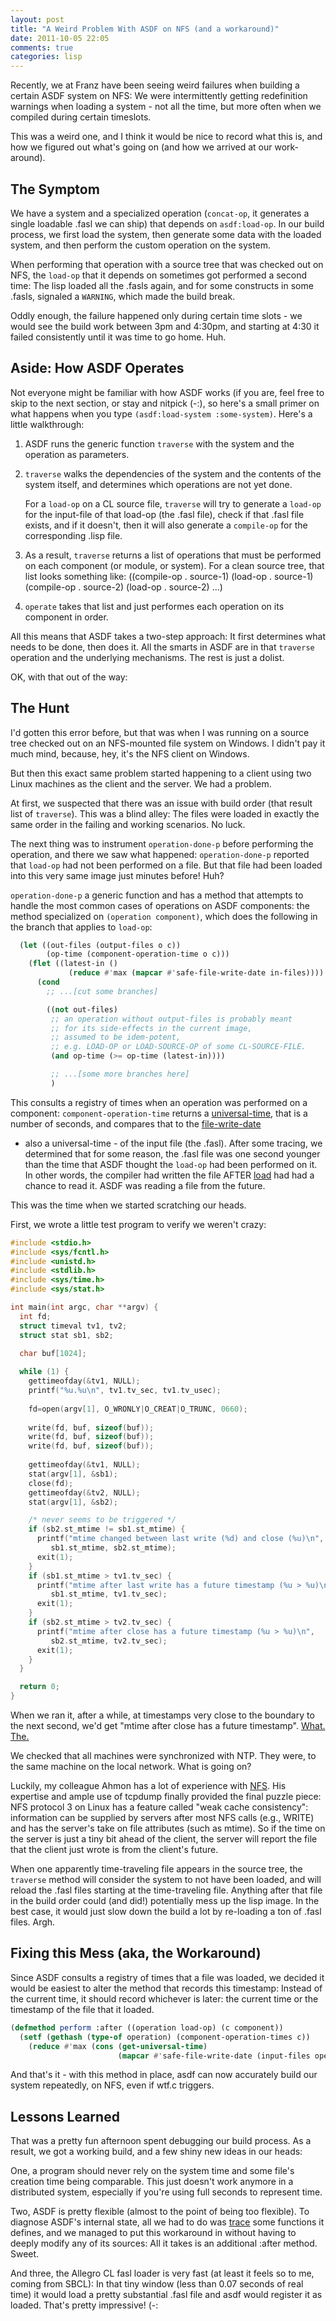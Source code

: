 ```yaml
---
layout: post
title: "A Weird Problem With ASDF on NFS (and a workaround)"
date: 2011-10-05 22:05
comments: true
categories: lisp
---
```


Recently, we at Franz have been seeing weird failures when building a
certain ASDF system on NFS: We were intermittently getting
redefinition warnings when loading a system - not all the time, but
more often when we compiled during certain timeslots.

This was a weird one, and I think it would be nice to record what this
is, and how we figured out what's going on (and how we arrived at our
work-around).

## The Symptom

We have a system and a specialized operation (`concat-op`, it
generates a single loadable .fasl we can ship) that depends on
`asdf:load-op`. In our build process, we first load the system, then
generate some data with the loaded system, and then perform the custom
operation on the system.

When performing that operation with a source tree that was checked out
on NFS, the `load-op` that it depends on sometimes got performed a
second time: The lisp loaded all the .fasls again, and for some
constructs in some .fasls, signaled a `WARNING`, which made the build
break.

Oddly enough, the failure happened only during certain time slots - we
would see the build work between 3pm and 4:30pm, and starting at 4:30
it failed consistently until it was time to go home. Huh.

## Aside: How ASDF Operates

Not everyone might be familiar with how ASDF works (if you are, feel
free to skip to the next section, or stay and nitpick (-:), so here's
a small primer on what happens when you type `(asdf:load-system
:some-system)`. Here's a little walkthrough:

1. ASDF runs the generic function `traverse` with the system and the
   operation as parameters.
   
2. `traverse` walks the dependencies of the system and the contents of
   the system itself, and determines which operations are not yet
   done.
   
   For a `load-op` on a CL source file, `traverse` will try to
   generate a `load-op` for the input-file of that load-op (the .fasl
   file), check if that .fasl file exists, and if it doesn't, then it
   will also generate a `compile-op` for the corresponding .lisp file.
  
3. As a result, `traverse` returns a list of operations that must be
   performed on each component (or module, or system). For a clean
   source tree, that list looks something like:
       ((compile-op . source-1) (load-op . source-1) 
        (compile-op . source-2) (load-op . source-2) ...)
   
4. `operate` takes that list and just performes each operation on its
   component in order.

All this means that ASDF takes a two-step approach: It first
determines what needs to be done, then does it. All the smarts in ASDF
are in that `traverse` operation and the underlying mechanisms. The
rest is just a dolist.

OK, with that out of the way:

## The Hunt

I'd gotten this error before, but that was when I was running on a
source tree checked out on an NFS-mounted file system on Windows. I
didn't pay it much mind, because, hey, it's the NFS client on Windows.

But then this exact same problem started happening to a client using
two Linux machines as the client and the server. We had a problem.

At first, we suspected that there was an issue with build order (that
result list of `traverse`). This was a blind alley: The files were
loaded in exactly the same order in the failing and working
scenarios. No luck.

The next thing was to instrument `operation-done-p` before performing
the operation, and there we saw what happened: `operation-done-p`
reported that `load-op` had not been performed on a file. But that
file had been loaded into this very same image just minutes before!
Huh?

`operation-done-p` a generic function and has a method that attempts
to handle the most common cases of operations on ASDF components: the
method specialized on `(operation component)`, which does the
following in the branch that applies to `load-op`:

``` cl (defmethod operation-done-p (operation component))
  (let ((out-files (output-files o c))
        (op-time (component-operation-time o c)))
    (flet ((latest-in ()
             (reduce #'max (mapcar #'safe-file-write-date in-files))))
      (cond
        ;; ...[cut some branches]

        ((not out-files)
         ;; an operation without output-files is probably meant
         ;; for its side-effects in the current image,
         ;; assumed to be idem-potent,
         ;; e.g. LOAD-OP or LOAD-SOURCE-OP of some CL-SOURCE-FILE.
         (and op-time (>= op-time (latest-in))))

         ;; ...[some more branches here]
         )
```

This consults a registry of times when an operation was performed on a
component: `component-operation-time` returns a
[universal-time](http://www.lispworks.com/documentation/HyperSpec/Body/26_glo_u.htm#universal_time),
that is a number of seconds, and compares that to the
[file-write-date](http://www.lispworks.com/documentation/HyperSpec/Body/f_file_w.htm)
- also a universal-time - of the input file (the .fasl). After some
tracing, we determined that for some reason, the .fasl file was one
second younger than the time that ASDF thought the `load-op` had been
performed on it. In other words, the compiler had written the file
AFTER
[load](http://www.lispworks.com/documentation/HyperSpec/Body/f_load.htm)
had had a chance to read it. ASDF was reading a file from the future.

This was the time when we started scratching our heads.

First, we wrote a little test program to verify we weren't crazy:

``` c wtf.c
#include <stdio.h>
#include <sys/fcntl.h>
#include <unistd.h>
#include <stdlib.h>
#include <sys/time.h>
#include <sys/stat.h>

int main(int argc, char **argv) {
  int fd;
  struct timeval tv1, tv2;
  struct stat sb1, sb2;
  
  char buf[1024];

  while (1) {
    gettimeofday(&tv1, NULL);
    printf("%u.%u\n", tv1.tv_sec, tv1.tv_usec);
    
    fd=open(argv[1], O_WRONLY|O_CREAT|O_TRUNC, 0660);
    
    write(fd, buf, sizeof(buf));
    write(fd, buf, sizeof(buf));
    write(fd, buf, sizeof(buf));
    
    gettimeofday(&tv1, NULL);
    stat(argv[1], &sb1);
    close(fd);
    gettimeofday(&tv2, NULL);
    stat(argv[1], &sb2);

    /* never seems to be triggered */
    if (sb2.st_mtime != sb1.st_mtime) {
      printf("mtime changed between last write (%d) and close (%u)\n",
	     sb1.st_mtime, sb2.st_mtime);
      exit(1);
    }
    if (sb1.st_mtime > tv1.tv_sec) {
      printf("mtime after last write has a future timestamp (%u > %u)\n",
	     sb1.st_mtime, tv1.tv_sec);
      exit(1);
    }
    if (sb2.st_mtime > tv2.tv_sec) {
      printf("mtime after close has a future timestamp (%u > %u)\n",
	     sb2.st_mtime, tv2.tv_sec);
      exit(1);
    }
  }

  return 0;
}
```

When we ran it, after a while, at timestamps very close to the
boundary to the next second, we'd get "mtime after close has a future
timestamp". [What. The.](http://www.osnews.com/story/19266/WTFs_m)

We checked that all machines were synchronized with NTP. They were, to
the same machine on the local network. What is going on?

Luckily, my colleague Ahmon has a lot of experience with
[NFS](http://nfsforwindows.com/home). His expertise and ample use of
tcpdump finally provided the final puzzle piece: NFS protocol 3 on
Linux has a feature called "weak cache consistency": information can
be supplied by servers after most NFS calls (e.g., WRITE) and has the
server's take on file attributes (such as mtime). So if the time on
the server is just a tiny bit ahead of the client, the server will
report the file that the client just wrote is from the client's
future.

When one apparently time-traveling file appears in the source tree,
the `traverse` method will consider the system to not have been
loaded, and will reload the .fasl files starting at the time-traveling
file. Anything after that file in the build order could (and did!)
potentially mess up the lisp image. In the best case, it would just
slow down the build a lot by re-loading a ton of .fasl files. Argh.

## Fixing this Mess (aka, the Workaround)

Since ASDF consults a registry of times that a file was loaded, we
decided it would be easiest to alter the method that records this
timestamp: Instead of the current time, it should record whichever is
later: the current time or the timestamp of the file that it loaded.

``` cl ASDF work-around for NFS files created in the future
(defmethod perform :after ((operation load-op) (c component))
  (setf (gethash (type-of operation) (component-operation-times c))
    (reduce #'max (cons (get-universal-time)
                        (mapcar #'safe-file-write-date (input-files operation c))))))
```

And that's it - with this method in place, asdf can now accurately
build our system repeatedly, on NFS, even if wtf.c triggers.

## Lessons Learned

That was a pretty fun afternoon spent debugging our build process. As
a result, we got a working build, and a few shiny new ideas in our
heads:

One, a program should never rely on the system time and some file's
creation time being comparable. This just doesn't work anymore in a
distributed system, especially if you're using full seconds to
represent time.

Two, ASDF is pretty flexible (almost to the point of being too
flexible). To diagnose ASDF's internal state, all we had to do was
[trace](http://www.lispworks.com/documentation/HyperSpec/Body/m_tracec.htm)
some functions it defines, and we managed to put this workaround in
without having to deeply modify any of its sources: All it takes is an
additional :after method. Sweet.

And three, the Allegro CL fasl loader is very fast (at least it feels
so to me, coming from SBCL): In that tiny window (less than 0.07
seconds of real time) it would load a pretty substantial .fasl file
and asdf would register it as loaded. That's pretty impressive! (-:
